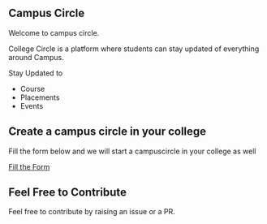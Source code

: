 ## Campus Circle

Welcome to campus circle.

College Circle is a platform where students can stay updated of everything around Campus.

Stay Updated to

- Course
- Placements
- Events

## Create a campus circle in your college

Fill the form below and we will start a campuscircle in your college as well

[Fill the Form](https://airtable.com/shryyOYCOLpS138Pl)

## Feel Free to Contribute

Feel free to contribute by raising an issue or a PR.
